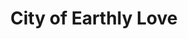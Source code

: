 ---
pid: mx181
title: City of Earthly Love
location_transcription: Vernon Park
coordinates: "[-75.176630463383, 40.0357659104]"
zipcode: NJ08085
gen_neighborhood: 
neighborhood: 
outside_phl: Swedesboro NJ
age: '60'
age_range: 60-69
instagram: 
image_file_name: mx_181.jpg
proposal_transcription: Just love every-1-and-b-love
topic: Unity,Uplifting,Love
topic_summary: 0, 0, 0
type: Conceptual,Other No Form
keywords_other: 
credit: Wynnewood I. Baxter
image_labels: 
twitter: 
facebook: 
permalink: "/monuments/mx181/"
layout: item-page
---